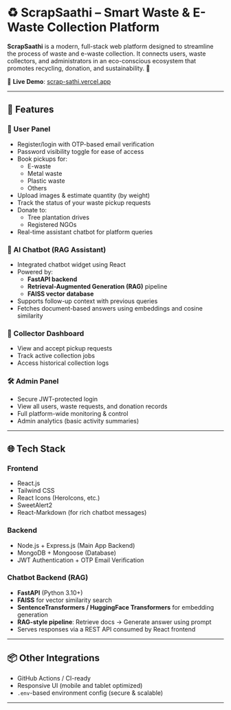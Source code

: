 # ♻️ ScrapSaathi – Smart Waste & E-Waste Collection Platform

**ScrapSaathi** is a modern, full-stack web platform designed to streamline the process of waste and e-waste collection. It connects users, waste collectors, and administrators in an eco-conscious ecosystem that promotes recycling, donation, and sustainability. 🌱

🔗 **Live Demo**: [scrap-sathi.vercel.app](https://scrap-sathi.vercel.app)

---

## 🚀 Features

### 👤 User Panel
- Register/login with OTP-based email verification
- Password visibility toggle for ease of access
- Book pickups for:
  - E-waste
  - Metal waste
  - Plastic waste
  - Others
- Upload images & estimate quantity (by weight)
- Track the status of your waste pickup requests
- Donate to:
  - Tree plantation drives
  - Registered NGOs
- Real-time assistant chatbot for platform queries

### 🤖 AI Chatbot (RAG Assistant)
- Integrated chatbot widget using React
- Powered by:
  - **FastAPI backend**
  - **Retrieval-Augmented Generation (RAG)** pipeline
  - **FAISS vector database**
- Supports follow-up context with previous queries
- Fetches document-based answers using embeddings and cosine similarity

### 🚛 Collector Dashboard
- View and accept pickup requests
- Track active collection jobs
- Access historical collection logs

### 🛠️ Admin Panel
- Secure JWT-protected login
- View all users, waste requests, and donation records
- Full platform-wide monitoring & control
- Admin analytics (basic activity summaries)

---

## 🌐 Tech Stack

### Frontend
- React.js
- Tailwind CSS
- React Icons (HeroIcons, etc.)
- SweetAlert2
- React-Markdown (for rich chatbot messages)

### Backend
- Node.js + Express.js (Main App Backend)
- MongoDB + Mongoose (Database)
- JWT Authentication + OTP Email Verification

### Chatbot Backend (RAG)
- **FastAPI** (Python 3.10+)
- **FAISS** for vector similarity search
- **SentenceTransformers / HuggingFace Transformers** for embedding generation
- **RAG-style pipeline**: Retrieve docs → Generate answer using prompt
- Serves responses via a REST API consumed by React frontend

---

## 📦 Other Integrations
- GitHub Actions / CI-ready
- Responsive UI (mobile and tablet optimized)
- `.env`-based environment config (secure & scalable)

---

